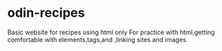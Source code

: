 # odin-recipes
Basic website for recipes using html only
For practice with html,getting comfortable with elements,tags,and ,linking sites and images.